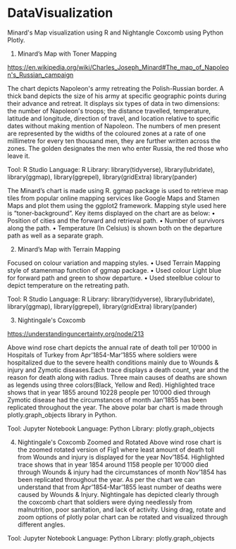 # DataVisualization
Minard's Map visualization using R and Nightangle Coxcomb using Python Plotly.
1. Minard’s Map with Toner Mapping

https://en.wikipedia.org/wiki/Charles_Joseph_Minard#The_map_of_Napoleon's_Russian_campaign

The chart depicts Napoleon's army retreating the Polish-Russian border.
A thick band depicts the size of his army at specific geographic points during their advance and retreat. It displays six types of
data in two dimensions: the number of Napoleon's troops; the distance travelled, temperature, latitude and longitude, direction of 
travel, and location relative to specific dates without making mention of Napoleon.
The numbers of men present are represented by the widths of the coloured zones at a rate of one millimetre for every ten thousand men, 
they are further written across the zones. The golden designates the men who enter Russia, the red those who leave it.

Tool: R Studio
Language: R
Library:  library(tidyverse), library(lubridate), library(ggmap), library(ggrepel), library(gridExtra)
library(pander)

The Minard’s chart is made using R. ggmap package is used to retrieve map tiles from popular online mapping services 
like Google Maps and Stamen Maps and plot them using the ggplot2 framework. Mapping style used here is “toner-background”. 
Key items displayed on the chart are as below:
•	Position of cities and the forward and retrieval path.
•	Number of survivors along the path.
•	Temperature (In Celsius) is shown both on the departure path as well as a separate graph.

2. Minard’s Map with Terrain Mapping

Focused on colour variation and mapping styles. 
•	Used Terrain Mapping style of stamenmap function of ggmap package.
•	Used colour Light blue for forward path and green to show departure.
•	Used steelblue colour to depict temperature on the retreating path.

Tool: R Studio
Language: R
Library:  library(tidyverse), library(lubridate), library(ggmap), library(ggrepel), library(gridExtra)
library(pander)

3. Nightingale's Coxcomb

https://understandinguncertainty.org/node/213

Above wind rose chart depicts the annual rate of death toll per 10’000 in Hospitals of Turkey from Apr’1854-Mar’1855 where 
soldiers were hospitalized due to the severe health conditions mainly due to Wounds & injury and Zymotic diseases.Each trace 
displays a death count, year and the reason for death along with radius. Three main causes of deaths are shown as legends using 
three colors(Black, Yellow and Red). Highlighted trace shows that in year 1855 around 10228 people per 10’000 died through 
Zymotic disease had the circumstances of month Jan’1855 has been replicated throughout the year. 
The above polar bar chart is made through plotly.graph_objects library in Python.

Tool: Jupyter Notebook
Language: Python
Library: plotly.graph_objects

4. Nightingale's Coxcomb Zoomed and Rotated
Above wind rose chart is the zoomed rotated version of Fig1 where least amount of death toll from Wounds
and injury is displayed for the year Nov’1854. Highlighted trace shows that in year 1854 around 1158 people per 10’000 died through
Wounds & injury had the circumstances of month Nov’1854 has been replicated throughout the year. As per the chart we can understand
that from Apr’1854-Mar’1855 least number of deaths were caused by Wounds & Injury. Nightingale has depicted clearly through the 
coxcomb chart that soldiers were dying needlessly from malnutrition, poor sanitation, and lack of activity. Using drag, 
rotate and zoom options of plotly polar chart can be rotated and visualized through different angles.

Tool: Jupyter Notebook
Language: Python
Library: plotly.graph_objects


